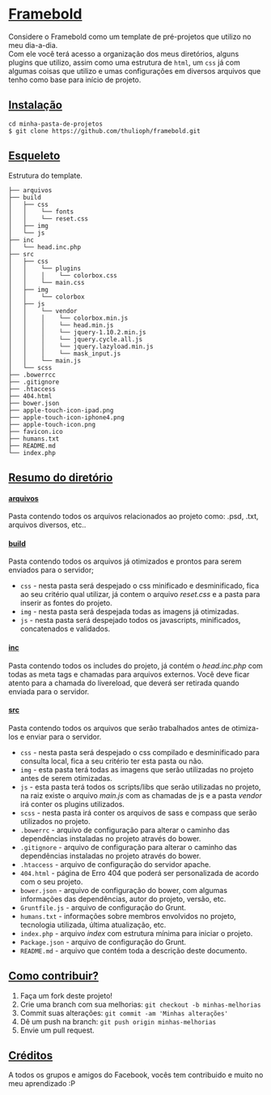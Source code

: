 # [Framebold](#framebold "Framebold")

Considere o Framebold como um template de pré-projetos que utilizo no meu dia-a-dia. <br>
Com ele você terá acesso a organização dos meus diretórios, alguns plugins que utilizo, assim como uma estrutura de `html`, um `css` já com algumas coisas que utilizo e umas configurações em diversos arquivos que tenho como base para início de projeto.

## [Instalação](#instalacao "Instalação")

`cd minha-pasta-de-projetos` <br>
`$ git clone https://github.com/thulioph/framebold.git`

## [Esqueleto](#esqueleto "Esqueleto")

Estrutura do template.
<br>

```
├── arquivos
├── build
│   ├── css
│   │    └── fonts
│   │    └── reset.css
│	├── img
│   └── js
├── inc
│   └── head.inc.php
├── src
│   ├── css
│   │    └── plugins
│	│    │    └── colorbox.css
│   │    └── main.css
│	├── img
│   │    └── colorbox
│	├── js
│   │    └── vendor
│	│    │    └── colorbox.min.js
│	│    │    └── head.min.js
│	│    │    └── jquery-1.10.2.min.js
│	│    │    └── jquery.cycle.all.js
│	│    │    └── jquery.lazyload.min.js
│	│    │    └── mask_input.js
│   │    └── main.js
│   └── scss
├── .bowerrcc
├── .gitignore
├── .htaccess
├── 404.html
├── bower.json
├── apple-touch-icon-ipad.png
├── apple-touch-icon-iphone4.png
├── apple-touch-icon.png
├── favicon.ico
├── humans.txt
├── README.md
└── index.php
```

## [Resumo do diretório](#resumo "Resumo do diretório")

#### [arquivos](#arquivos "Arquivos")
Pasta contendo todos os arquivos relacionados ao projeto como: .psd, .txt, arquivos diversos, etc..
<br>

#### [build](#build "Build")
Pasta contendo todos os arquivos já otimizados  e prontos para serem enviados para o servidor;
<br>

* `css` - nesta pasta será despejado o css minificado e desminificado, fica ao seu critério qual utilizar, já contem o arquivo _reset.css_ e a pasta para inserir as fontes do projeto.
* `img` - nesta pasta será despejada todas as imagens já otimizadas.
* `js` - nesta pasta será despejado todos os javascripts, minificados, concatenados e validados.

#### [inc](#inc "inc")
Pasta contendo todos os includes do projeto, já contém o _head.inc.php_ com todas as meta tags e chamadas para arquivos externos.
Você deve ficar atento para a chamada do livereload, que deverá ser retirada quando enviada para o servidor.
<br>

#### [src](#src "src")
Pasta contendo todos os arquivos que serão trabalhados antes de otimiza-los e enviar para o servidor.
<br>

* `css` - nesta pasta será despejado o css compilado e desminificado para consulta local, fica a seu critério ter esta pasta ou não.
* `img` - esta pasta terá todas as imagens que serão utilizadas no projeto antes de serem otimizadas.
* `js` - esta pasta terá todos os scripts/libs que serão utilizadas no projeto, na raiz existe o arquivo _main.js_ com as chamadas de js e a pasta _vendor_ irá conter os plugins utilizados.
* `scss` - nesta pasta irá conter os arquivos de sass e compass que serão utilizados no projeto.
* `.bowerrc` - arquivo de configuração para alterar o caminho das dependências instaladas no projeto através do bower.
* `.gitignore` - arquivo de configuração para alterar o caminho das dependências instaladas no projeto através do bower.
* `.htaccess` - arquivo de configuração do servidor apache.
* `404.html` - página de Erro 404 que poderá ser personalizada de acordo com o seu projeto.
* `bower.json` - arquivo de configuração do bower, com algumas informações das dependências, autor do projeto, versão, etc.
* `Gruntfile.js` - arquivo de configuração do Grunt.
* `humans.txt` - informações sobre membros envolvidos no projeto, tecnologia utilizada, última atualização, etc.
* `index.php` - arquivo _index_ com estrutura mínima para iniciar o projeto.
* `Package.json` - arquivo de configuração do Grunt.
* `README.md` - arquivo que contém toda a descrição deste documento.

## [Como contribuir?](#contribuir "Como contribuir?")

1. Faça um fork deste projeto!
2. Crie uma branch com sua melhorias: `git checkout -b minhas-melhorias`
3. Commit suas alterações: `git commit -am 'Minhas alterações'`
4. Dê um push na branch: `git push origin minhas-melhorias`
5. Envie um pull request.

## [Créditos](#creditos "Créditos")

A todos os grupos e amigos do Facebook, vocês tem contribuido e muito no meu aprendizado :P
